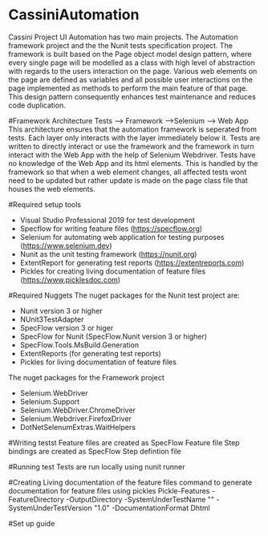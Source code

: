 # CassiniAutomation
Cassini Project UI Automation has two main projects. The Automation framework project and the the Nunit tests specification project.
The framework is built based on the Page object model design pattern,
where every single page will be modelled as a class with high level of abstraction with regards to the users interaction on the page.
Various web elements on the page are defined as variables and all possible user interactions on the page implemented as methods to perform the main feature of that page.
This design pattern consequently enhances test maintenance and reduces code duplication.

#Framework Architecture
Tests --> Framework -->Selenium --> Web App
This architecture ensures that the automation framework is seperated from tests. Each layer only interacts with the layer immediately below it.
Tests are written to directly interact or use the framework and the framework in turn interact with the Web App with the help of Selenium Webdriver.
Tests have no knowledge of the Web App and its html elements. This is handled by the framework so that when a web element changes, all affected tests wont need to be updated
but rather update is made on the page class file that houses the web elements.

#Required setup tools
- Visual Studio Professional 2019 for test development
- Specflow for writing feature files (https://specflow.org)
- Selenium for automating web application for testing purposes (https://www.selenium.dev)
- Nunit as the unit testing framework (https://nunit.org)
- ExtentReport for generating test reports (https://extentreports.com)
- Pickles for creating living documentation of feature files (https://www.picklesdoc.com)

#Required Nuggets
The nuget packages for the Nunit test project are:
- Nunit version 3 or higher
- NUnit3TestAdapter
- SpecFlow version 3 or higer
- SpecFlow for Nunit (SpecFlow.Nunit version 3 or higher)
- SpecFlow.Tools.MsBuild.Generation
- ExtentReports (for generating test reports)
- Pickles for living documentation of feature files

The nuget packages for the Framework project
- Selenium.WebDriver
- Selenium.Support
- Selenium.WebDriver.ChromeDriver
- Selenium.Webdriver.FirefoxDriver
- DotNetSelenumExtras.WaitHelpers

#Writing testst
Feature files are created as SpecFlow Feature file
Step bindings are created as SpecFlow Step defintion file

#Running test
Tests are run locally using nunit runner

#Creating Living documentation of the feature files
command to generate documentation for feature files using pickles
Pickle-Features -FeatureDirectory <feature directory path> -OutputDirectory  <output directory path> -SystemUnderTestName "<project name>" -SystemUnderTestVersion "1.0" -DocumentationFormat Dhtml

#Set up guide

